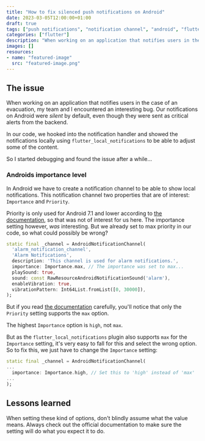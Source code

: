 ```yaml
---
title: "How to fix silenced push notifications on Android"
date: 2023-03-05T12:00:00+01:00
draft: true
tags: ["push notifications", "notification channel", "android", "flutter", "dart", "mobile"]
categories: ["flutter"]
description: "When working on an application that notifies users in the case of an evacuation, my team and I encountered an interesting bug. Other developers are probably going to run into the same issue, so here's how to fix it."
images: []
resources:
- name: "featured-image"
  src: "featured-image.png"
---
```


<!--more-->

## The issue

When working on an application that notifies users in the case of an evacuation, my team and I encountered an interesting bug. Our notifications on Android were *silent* by default, even though they were sent as critical alerts from the backend.

In our code, we hooked into the notification handler and showed the notifications locally using `flutter_local_notifications` to be able to adjust some of the content.

So I started debugging and found the issue after a while...

### Androids importance level

In Android we have to create a notification channel to be able to show local notifications. This notification channel two properties that are of interest: `Importance` and `Priority`.

Priority is only used for Android 7.1 and lower according to [the documentation](https://developer.android.com/develop/ui/views/notifications/channels#importance), so that was not of interest for us here. The importance setting however, *was* interesting. But we already set to max priority in our code, so what could possibly be wrong?

```dart
static final _channel = AndroidNotificationChannel(
  'alarm_notification_channel',
  'Alarm Notifications',
  description: 'This channel is used for alarm notifications.',
  importance: Importance.max, // The importance was set to max...
  playSound: true,
  sound: const RawResourceAndroidNotificationSound('alarm'),
  enableVibration: true,
  vibrationPattern: Int64List.fromList([0, 30000]),
);
```

But if you read [the documentation](https://developer.android.com/develop/ui/views/notifications/channels#importance) carefully, you'll notice that only the `Priority` setting supports the `max` option.

The highest `Importance` option is `high`, not `max`. 

But as the `flutter_local_notifications` plugin also supports `max` for the `Importance` setting, it's very easy to fall for this and select the wrong option. So to fix this, we just have to change the `Importance` setting:

```dart
static final _channel = AndroidNotificationChannel(
...
  importance: Importance.high, // Set this to 'high' instead of 'max'
...
);
```

<!-- ![Android importance vs priority](../assets/android-importance-level.png) -->

## Lessons learned

When setting these kind of options, don't blindly assume what the value means. Always check out the official documentation to make sure the setting will do what you expect it to do.
